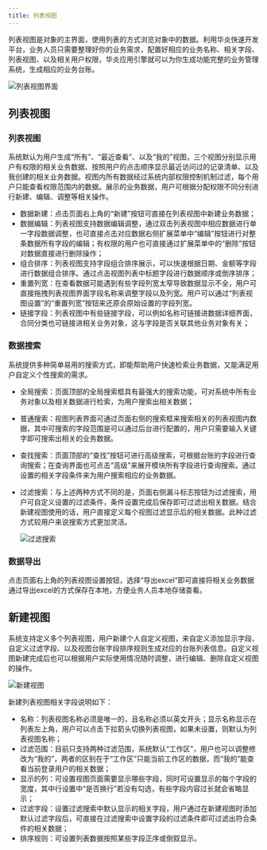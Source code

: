 ```yaml
---
title: 列表视图
---
```


列表视图是对象的主界面，使用列表的方式浏览对象中的数据。利用华炎快速开发平台，业务人员只需要整理好你的业务需求，配置好相应的业务名称、相关字段、列表视图、以及相关用户权限，华炎应用引擎就可以为你生成功能完整的业务管理系统，生成相应的业务台账。

![列表视图界面](/assets/record_list.png)

## 列表视图

### 列表视图

系统默认为用户生成“所有”、“最近查看”、以及“我的”视图，三个视图分别显示用户有权限的相关业务数据、按照用户的点击顺序显示最近访问过的记录清单、以及我创建的相关业务数据。视图内所有数据经过系统内部权限控制机制过滤，每个用户只能查看权限范围内的数据。展示的业务数据，用户可根据分配权限不同分别进行新建、编辑、调整等相关操作。

- 数据新建：点击页面右上角的“新建”按钮可直接在列表视图中新建业务数据；
- 数据编辑：列表视图支持数据编辑调整，通过双击列表视图中相应数据进行单一字段数据调整，也可直接点击对应数据右侧扩展菜单中“编辑”按钮进行对整条数据所有字段的编辑；有权限的用户也可直接通过扩展菜单中的“删除”按钮对数据直接进行删除操作；
- 组合排序：列表视图支持字段组合排序展示，可以快速根据日期、金额等字段进行数据组合排序。通过点击视图列表中标题字段进行数据顺序或倒序排序；
- 重置列宽：在查看数据可能遇到有些字段列宽太窄导致数据显示不全，用户可直接拖拽列表视图界面字段名称来调整字段以及列宽。用户可以通过“列表视图设置”的“重置列宽”按钮来还原会原始设置的字段列宽。
- 链接字段：列表视图中有些链接字段，可以例如名称可链接进数据详细界面，合同分类也可链接进相关业务对象，这与字段是否关联其他业务对象有关；

### 数据搜索

系统提供多种简单易用的搜索方式，即能帮助用户快速检索业务数据，又能满足用户自定义个性搜索的需求。

- 全局搜索：页面顶部的全局搜索框具有最强大的搜索功能，可对系统中所有业务对象以及相关数据进行检索，为用户搜索出相关数据；
- 普通搜索：视图列表界面可通过页面右侧的搜索框来搜索相关的列表视图内数据，其中可搜索的字段范围是可以通过后台进行配置的，用户只需要输入关键字即可搜索出相关的业务数据。
- 查找搜索：页面顶部的“查找”按钮可进行高级搜索，可根据台账的字段进行查询搜索；在查询界面也可点击“高级”来展开模块所有字段进行查询搜索。通过设置的相关字段条件来为用户搜索相应的业务数据。
- 过滤搜索：与上述两种方式不同的是，页面右侧漏斗标志按钮为过滤搜索，用户可自定义设置的过滤条件，条件设置完成后保存即可过滤出相关数据。结合新建视图使用的话，用户直接定义每个视图过滤显示后的相关数据。此种过滤方式较用户来说搜索方式更加灵活。

    ![过滤搜索](/assets/record_view_filter.png)

### 数据导出

点击页面右上角的列表视图设置按钮，选择“导出excel”即可直接将相关业务数据通过导出excel的方式保存在本地，方便业务人员本地存储查看。


## 新建视图

系统支持定义多个列表视图，用户新建个人自定义视图，来自定义添加显示字段、自定义过滤字段、以及视图台账字段排序规则生成对应的台账列表信息。自定义视图新建完成后也可以根据用户实际使用情况随时调整，进行编辑、删除自定义视图的操作。

![新建视图](/assets/record_view_create.png)

新建列表视图相关字段说明如下：

- 名称：列表视图名称必须是唯一的，且名称必须以英文开头；显示名称显示在列表左上角，用户可以点击下拉箭头切换列表视图，如果未设置，则默认为列表视图名称；
- 过滤范围：目前只支持两种过滤范围，系统默认“工作区”，用户也可以调整修改为“我的”，两者的区别在于“工作区”只能当前工作区的数据，而“我的”能查看当前登录用户的相关数据；
- 显示的列：可设置视图页面需要显示哪些字段，同时可设置显示的每个字段的宽度，其中行设置中“是否换行”若没有勾选，有些字段内容过长就会省略显示；
- 过滤字段：设置过滤搜索中默认显示的相关字段，用户通过在新建视图时添加默认过滤字段后，可直接在过滤搜索中设置字段的过滤条件即可过滤出符合条件的相关数据；
- 排序规则：可设置列表数据按照某些字段正序或倒叙显示。